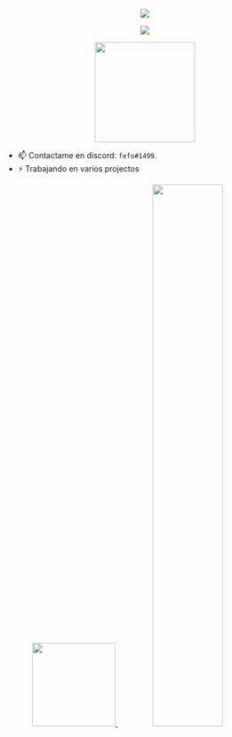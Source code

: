 
<a>
<p align="center">
    <img src="https://readme-typing-svg.herokuapp.com/?lines=Hola!+👋;Yo+soy+fefo....;&center=true&size=30">

<p align="center"> <img align="center" src="https://visitor-badge.laobi.icu/badge?page_id=ifefo.ifefo">

<p align="center"> <img height="180em" src="http://github-readme-streak-stats.herokuapp.com?user=ifefo&theme=dark&hide_border=true&dates=DDDADA50&background=DDDDDD10&fire=1FBFDD&ring=1FBFDD&currStreakLabel=1FBFDD&stroke=DDDADA50"/> </p>

- 📫 Contactame en discord: `fefo#1499`.
- ⚡ Trabajando en varios projectos

<p align="center">
  <a href="https://github.com/ifefo">
    <img height="150em" src="https://github-readme-stats.vercel.app/api?username=ifefo&show_icons=true&theme=react&border_color=61dafb&hide_border=true"/>
   <img src="https://activity-graph.herokuapp.com/graph?username=ifefo&theme=react-dark&bg_color=20232a&hide_border=true" width="50%"/>
  </a>
</p>
